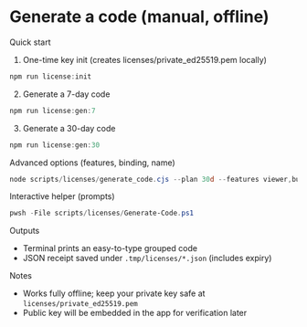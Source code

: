 # Generate a code (manual, offline)

Quick start

1) One-time key init (creates licenses/private_ed25519.pem locally)
```powershell
npm run license:init
```

2) Generate a 7-day code
```powershell
npm run license:gen:7
```

3) Generate a 30-day code
```powershell
npm run license:gen:30
```

Advanced options (features, binding, name)
```powershell
node scripts/licenses/generate_code.cjs --plan 30d --features viewer,builder,riggingHub --bind domain=localhost --name YourName
```

Interactive helper (prompts)
```powershell
pwsh -File scripts/licenses/Generate-Code.ps1
```

Outputs
- Terminal prints an easy-to-type grouped code
- JSON receipt saved under `.tmp/licenses/*.json` (includes expiry)

Notes
- Works fully offline; keep your private key safe at `licenses/private_ed25519.pem`
- Public key will be embedded in the app for verification later
